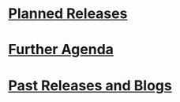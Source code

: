 # [Planned Releases](planned.md)
# [Further Agenda](further.md)
# [Past Releases and Blogs](past.md)